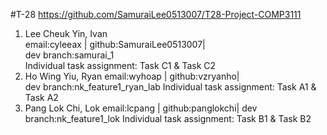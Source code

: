 #T-28
https://github.com/SamuraiLee0513007/T28-Project-COMP3111
1. Lee Cheuk Yin, Ivan  
    email:cyleeax | github:SamuraiLee0513007|  
    dev branch:samurai_1  
    Individual task assignment: Task C1 & Task C2
2. Ho Wing Yiu, Ryan 
    email:wyhoap | github:vzryanho|  
    dev branch:nk_feature1_ryan_lab
    Individual task assignment: Task A1 & Task A2
3. Pang Lok Chi, Lok
	email:lcpang | github:panglokchi|
	dev branch:nk_feature1_lok
	Individual task assignment: Task B1 & Task B2